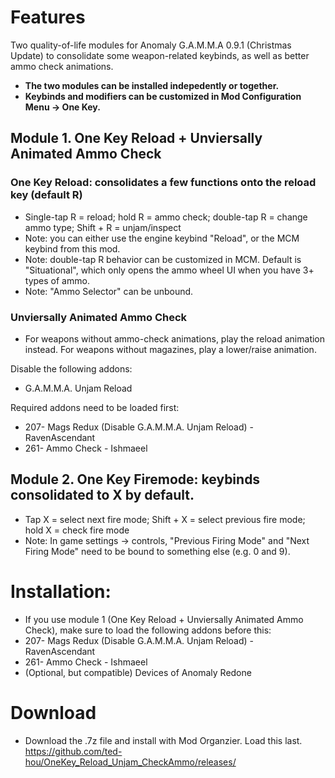 # Features
Two quality-of-life modules for Anomaly G.A.M.M.A 0.9.1 (Christmas Update) to consolidate some weapon-related keybinds, as well as better ammo check animations.
- **The two modules can be installed indepedently or together.**
- **Keybinds and modifiers can be customized in Mod Configuration Menu -> One Key.**

## Module 1. One Key Reload + Unviersally Animated Ammo Check
### One Key Reload: consolidates a few functions onto the reload key (default R)
- Single-tap R = reload; hold R = ammo check; double-tap R = change ammo type; Shift + R = unjam/inspect
- Note: you can either use the engine keybind "Reload", or the MCM keybind from this mod.
- Note: double-tap R behavior can be customized in MCM. Default is "Situational", which only opens the ammo wheel UI when you have 3+ types of ammo.
- Note: "Ammo Selector" can be unbound.

### Unviersally Animated Ammo Check
- For weapons without ammo-check animations, play the reload animation instead. For weapons without magazines, play a lower/raise animation.

Disable the following addons:
- G.A.M.M.A. Unjam Reload

Required addons need to be loaded first:
- 207- Mags Redux (Disable G.A.M.M.A. Unjam Reload) - RavenAscendant
- 261- Ammo Check - Ishmaeel


## Module 2. One Key Firemode: keybinds consolidated to X by default.
- Tap X = select next fire mode; Shift + X = select previous fire mode; hold X = check fire mode
- Note: In game settings -> controls, "Previous Firing Mode" and "Next Firing Mode" need to be bound to something else (e.g. 0 and 9).

# Installation:
- If you use module 1 (One Key Reload + Unviersally Animated Ammo Check), make sure to load the following addons before this:
 - 207- Mags Redux (Disable G.A.M.M.A. Unjam Reload) - RavenAscendant
 - 261- Ammo Check - Ishmaeel
 - (Optional, but compatible) Devices of Anomaly Redone

# Download
- Download the .7z file and install with Mod Organzier. Load this last.
https://github.com/ted-hou/OneKey_Reload_Unjam_CheckAmmo/releases/